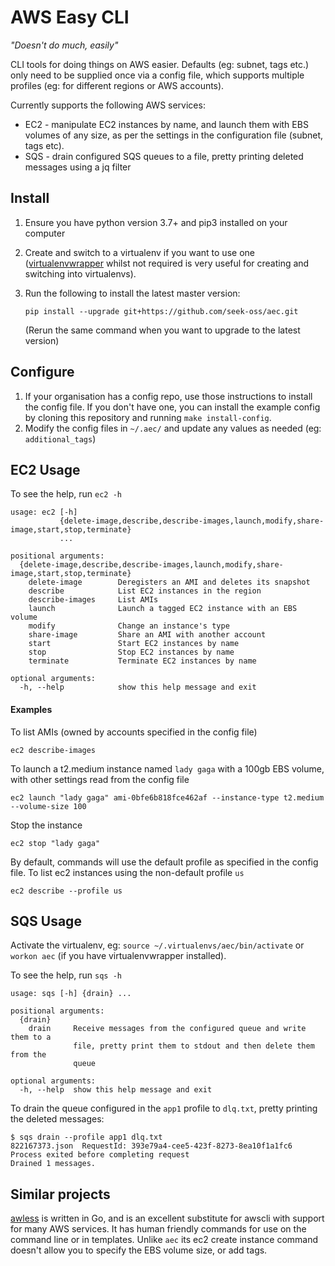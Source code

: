 # AWS Easy CLI

_"Doesn't do much, easily"_

CLI tools for doing things on AWS easier. Defaults (eg: subnet, tags etc.) only need to be supplied once via a config file, which supports multiple profiles (eg: for different regions or AWS accounts).

Currently supports the following AWS services:

* EC2 - manipulate EC2 instances by name, and launch them with EBS volumes of any size, as per the settings in the configuration file (subnet, tags etc).
* SQS - drain configured SQS queues to a file, pretty printing deleted messages using a jq filter

## Install

1. Ensure you have python version 3.7+ and pip3 installed on your computer
1. Create and switch to a virtualenv if you want to use one ([virtualenvwrapper](https://virtualenvwrapper.readthedocs.io/en/latest/) whilst not required is very useful for creating and switching into virtualenvs). 
1. Run the following to install the latest master version:
   ```
   pip install --upgrade git+https://github.com/seek-oss/aec.git
   ```

   (Rerun the same command when you want to upgrade to the latest version)

## Configure

1. If your organisation has a config repo, use those instructions to install the config file. If you don't have one, you can install the example config by cloning this repository and running `make install-config`.
1. Modify the config files in `~/.aec/` and update any values as needed (eg: `additional_tags`)

## EC2 Usage

To see the help, run `ec2 -h`
```
usage: ec2 [-h]
           {delete-image,describe,describe-images,launch,modify,share-image,start,stop,terminate}
           ...

positional arguments:
  {delete-image,describe,describe-images,launch,modify,share-image,start,stop,terminate}
    delete-image        Deregisters an AMI and deletes its snapshot
    describe            List EC2 instances in the region
    describe-images     List AMIs
    launch              Launch a tagged EC2 instance with an EBS volume
    modify              Change an instance's type
    share-image         Share an AMI with another account
    start               Start EC2 instances by name
    stop                Stop EC2 instances by name
    terminate           Terminate EC2 instances by name

optional arguments:
  -h, --help            show this help message and exit
```

#### Examples

To list AMIs (owned by accounts specified in the config file)
```
ec2 describe-images
```

To launch a t2.medium instance named `lady gaga` with a 100gb EBS volume, with other settings read from the config file
```
ec2 launch "lady gaga" ami-0bfe6b818fce462af --instance-type t2.medium --volume-size 100  
```

Stop the instance
```
ec2 stop "lady gaga"
```

By default, commands will use the default profile as specified in the config file. To list ec2 instances using the non-default profile `us`
```
ec2 describe --profile us  
```

## SQS Usage

Activate the virtualenv, eg: `source ~/.virtualenvs/aec/bin/activate` or `workon aec` (if you have virtualenvwrapper installed).

To see the help, run `sqs -h`

```
usage: sqs [-h] {drain} ...

positional arguments:
  {drain}
    drain     Receive messages from the configured queue and write them to a
              file, pretty print them to stdout and then delete them from the
              queue

optional arguments:
  -h, --help  show this help message and exit
```

To drain the queue configured in the `app1` profile to `dlq.txt`, pretty printing the deleted messages:

```
$ sqs drain --profile app1 dlq.txt
822167373.json	RequestId: 393e79a4-cee5-423f-8273-8ea10f1a1fc6 Process exited before completing request
Drained 1 messages.
```

## Similar projects

[awless](https://github.com/wallix/awless) is written in Go, and is an excellent substitute for awscli with support for 
many AWS services. It has human friendly commands for use on the command line or in templates. Unlike `aec` its 
ec2 create instance command doesn't allow you to specify the EBS volume size, or add tags. 
